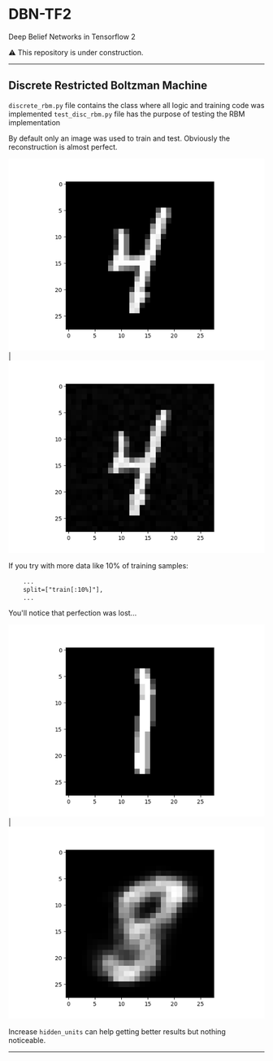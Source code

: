 # DBN-TF2
Deep Belief Networks in Tensorflow 2


⚠️ This repository is under construction.

<hr>

## Discrete Restricted Boltzman Machine
`discrete_rbm.py` file contains the class where all logic and training code was implemented
`test_disc_rbm.py` file has the purpose of testing the RBM implementation

By default only an image was used to train and test. Obviously the reconstruction is almost perfect.

![Original Image](images/1_original_img_train.png) | ![Reconstructed Image](images/1_reconstruct_img_train.png)

If you try with more data like 10% of training samples:
```
	...
	split=["train[:10%]"],
	...
```

You'll notice that perfection was lost...


![Original Image](images/10%_original_img_train.png) | ![Reconstructed Image](images/10%_reconstruct_img_train.png)

Increase `hidden_units` can help getting better results but nothing noticeable.

<hr>